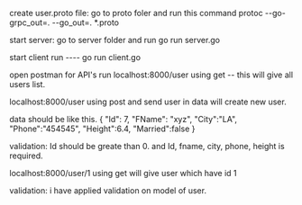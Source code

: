 
create user.proto file:   go to proto foler and run this command
protoc --go-grpc_out=. --go_out=. *.proto



start server:
go to server folder and run 
go run server.go


start client
run ----    go run client.go



open postman for API's run
localhost:8000/user          using get --   this will give all users list.




localhost:8000/user          using post and send user in data will create new user.

data should be like this.
 {
            "Id": 7,
            "FName": "xyz",
            "City":"LA",
            "Phone":"454545",
            "Height":6.4,
            "Married":false
}

validation: Id should be greate than 0.
and Id, fname, city, phone, height is required.




localhost:8000/user/1        using get will give user which have id 1



validation:  i have applied validation on model of user.

